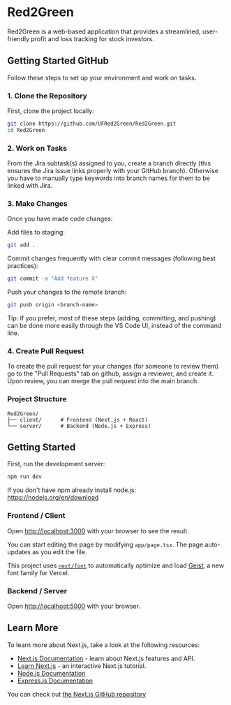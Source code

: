 # Red2Green

Red2Green is a web-based application that provides a streamlined, user-friendly profit and loss tracking for stock investors.

## Getting Started GitHub

Follow these steps to set up your environment and work on tasks.

### 1. Clone the Repository
First, clone the project locally:
```bash
git clone https://github.com/UFRed2Green/Red2Green.git
cd Red2Green
```

### 2. Work on Tasks
From the Jira subtask(s) assigned to you, create a branch directly (this ensures the Jira issue links properly with your GitHub branch). Otherwise you have to manually type keywords into branch names for them to be linked with Jira.

### 3. Make Changes

Once you have made code changes:

Add files to staging:

```bash 
git add .
```


Commit changes frequently with clear commit messages (following best practices):

```bash 
git commit -m "Add feature X"
```


Push your changes to the remote branch:

```bash 
git push origin <branch-name>
```

Tip: If you prefer, most of these steps (adding, committing, and pushing) can be done more easily through the VS Code UI, instead of the command line.

### 4. Create Pull Request
To create the pull request for your changes (for someone to review them) go to the "Pull Requests" tab on github, assign a reviewer, and create it.
Upon review, you can merge the pull request into the main branch.

### Project Structure
```
Red2Green/
├── client/      # Frontend (Next.js + React)
└── server/      # Backend (Node.js + Express)
```

## Getting Started

First, run the development server: 

```bash
npm run dev
```

If you don't have npm already install node.js: https://nodejs.org/en/download

### Frontend / Client
Open [http://localhost:3000](http://localhost:3000) with your browser to see the result.

You can start editing the page by modifying `app/page.tsx`. The page auto-updates as you edit the file.

This project uses [`next/font`](https://nextjs.org/docs/app/building-your-application/optimizing/fonts) to automatically optimize and load [Geist](https://vercel.com/font), a new font family for Vercel.

### Backend / Server
Open [http://localhost:5000](http://localhost:5000) with your browser.


## Learn More

To learn more about Next.js, take a look at the following resources:

- [Next.js Documentation](https://nextjs.org/docs) - learn about Next.js features and API.
- [Learn Next.js](https://nextjs.org/learn) - an interactive Next.js tutorial.
- [Node.js Documentation](https://nodejs.org/docs/latest/api/)
- [Express.js Documentation](https://expressjs.com/)

You can check out [the Next.js GitHub repository](https://github.com/vercel/next.js)

